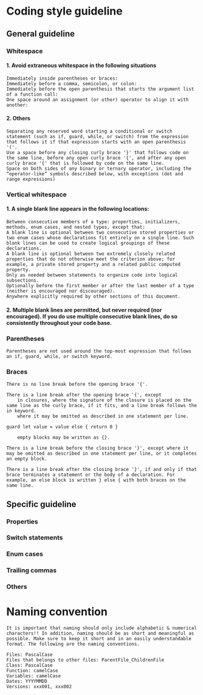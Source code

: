 # Coding style guideline

## General guideline
### Whitespace
#### 1. Avoid extraneous whitespace in the following situations
    Immediately inside parentheses or braces:
    Immediately before a comma, semicolon, or colon:
    Immediately before the open parenthesis that starts the argument list of a function call:
    One space around an assignment (or other) operator to align it with another:

#### 2. Others
    Separating any reserved word starting a conditional or switch statement (such as if, guard, while, or switch) from the expression that follows it if that expression starts with an open parenthesis '('.
    Use a space before any closing curly brace '}' that follows code on the same line, before any open curly brace '{', and after any open curly brace '{' that is followed by code on the same line.
    Space on both sides of any binary or ternary operator, including the “operator-like” symbols described below, with exceptions (dot and range expressions)

### Vertical whitespace
#### 1. A single blank line appears in the following locations:
    Between consecutive members of a type: properties, initializers, methods, enum cases, and nested types, except that:
    A blank line is optional between two consecutive stored properties or two enum cases whose declarations fit entirely on a single line. Such blank lines can be used to create logical groupings of these declarations.
    A blank line is optional between two extremely closely related properties that do not otherwise meet the criterion above; for example, a private stored property and a related public computed property.
    Only as needed between statements to organize code into logical subsections.
    Optionally before the first member or after the last member of a type (neither is encouraged nor discouraged).
    Anywhere explicitly required by other sections of this document.

#### 2. Multiple blank lines are permitted, but never required (nor encouraged). If you do use multiple consecutive blank lines, do so consistently throughout your code base.

### Parentheses
    Parentheses are not used around the top-most expression that follows an if, guard, while, or switch keyword.

### Braces
    There is no line break before the opening brace '{'.

    There is a line break after the opening brace '{', except
        in closures, where the signature of the closure is placed on the same line as the curly brace, if it fits, and a line break follows the in keyword.
        where it may be omitted as described in one statement per line.

```guard let value = value else { return 0 }```

        empty blocks may be written as {}.

    There is a line break before the closing brace '}', except where it may be omitted as described in one statement per line, or it completes an empty block.

    There is a line break after the closing brace '}', if and only if that brace terminates a statement or the body of a declaration. For example, an else block is written } else { with both braces on the same line.

## Specific guideline

### Properties
### Switch statements
### Enum cases
### Trailing commas
### Others


# Naming convention
    It is important that naming should only include alphabetic & numerical characters!! In addition, naming should be as short and meaningful as possible. Make sure to keep it short and in an easily understandable format. The following are the naming conventions.

    Files: PascalCase
    Files that belongs to other files: ParentFile_ChildrenFile
    Class: PascalCase
    Function: camelCase
    Variables: camelCase
    Dates: YYYYMMDD
    Versions: xxx001, xxx002